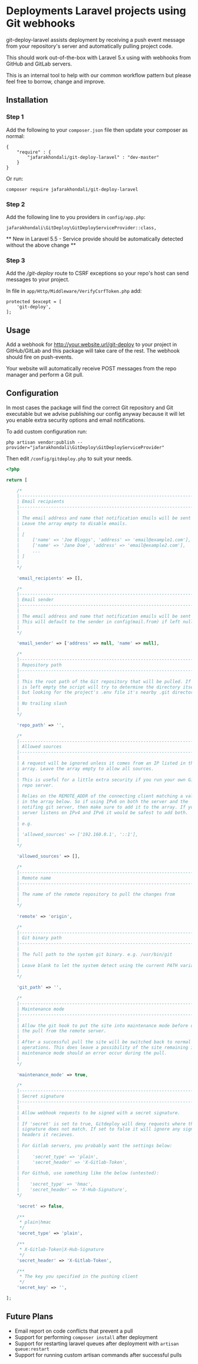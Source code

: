 # Deployments Laravel projects using Git webhooks

git-deploy-laravel assists deployment by receiving a push event message from your repository's server and automatically pulling project code.

This should work out-of-the-box with Laravel 5.x using with webhooks from GitHub and GitLab servers.

This is an internal tool to help with our common workflow pattern but please feel free to borrow, change and improve.

## Installation


### Step 1

Add the following to your `composer.json` file then update your composer as normal:

    {
        "require" : {
            "jafarakhondali/git-deploy-laravel" : "dev-master"
        }
    }

Or run:

    composer require jafarakhondali/git-deploy-laravel

### Step 2

Add the following line to you providers in `config/app.php`:

    jafarakhondali\GitDeploy\GitDeployServiceProvider::class,
    
** New in Laravel 5.5 - Service provide should be automatically detected without the above change **

### Step 3

Add the _/git-deploy_ route to CSRF exceptions so your repo's host can send messages to your project.


In file in `app/Http/Middleware/VerifyCsrfToken.php` add:

    protected $except = [
        'git-deploy',
    ];

## Usage

Add a webhook for http://your.website.url/git-deploy to your project in GitHub/GitLab and this package will take care of the rest. The webhook should fire on push-events.

Your website will automatically receive POST messages from the repo manager and perform a Git pull.

## Configuration

In most cases the package will find the correct Git repository and Git executable but we advise publishing our config anyway because it will let you enable extra security options and email notifications.

To add custom configuration run:

    php artisan vendor:publish --provider="jafarakhondali\GitDeploy\GitDeployServiceProvider"

Then edit `/config/gitdeploy.php` to suit your needs.

```php
<?php

return [

    /*
    |--------------------------------------------------------------------------
    | Email recipients
    |--------------------------------------------------------------------------
    |
    | The email address and name that notification emails will be sent to.
    | Leave the array empty to disable emails.
    |
    | [
    |     ['name' => 'Joe Bloggs', 'address' => 'email@example1.com'],
    |     ['name' => 'Jane Doe', 'address' => 'email@example2.com'],
    |     ...
    | ]
    |
    */

    'email_recipients' => [],

    /*
    |--------------------------------------------------------------------------
    | Email sender
    |--------------------------------------------------------------------------
    |
    | The email address and name that notification emails will be sent from.
    | This will default to the sender in config(mail.from) if left null.
    |
    */

    'email_sender' => ['address' => null, 'name' => null],

    /*
    |--------------------------------------------------------------------------
    | Repository path
    |--------------------------------------------------------------------------
    |
    | This the root path of the Git repository that will be pulled. If this
    | is left empty the script will try to determine the directory itself
    | but looking for the project's .env file it's nearby .git directory.
    |
    | No trailing slash
    |
    */

    'repo_path' => '',

    /*
    |--------------------------------------------------------------------------
    | Allowed sources
    |--------------------------------------------------------------------------
    |
    | A request will be ignored unless it comes from an IP listed in this
    | array. Leave the array empty to allow all sources.
    |
    | This is useful for a little extra security if you run your own Git
    | repo server.
    |
    | Relies on the REMOTE_ADDR of the connecting client matching a value
    | in the array below. So if using IPv6 on both the server and the
    | notifing git server, then make sure to add it to the array. If your git
    | server listens on IPv4 and IPv6 it would be safest to add both.
    |
    | e.g.
    | 
    | 'allowed_sources' => ['192.160.0.1', '::1'], 
    |
    */

    'allowed_sources' => [],

    /*
    |--------------------------------------------------------------------------
    | Remote name
    |--------------------------------------------------------------------------
    |
    | The name of the remote repository to pull the changes from
    |
    */
    
    'remote' => 'origin',

    /*
    |--------------------------------------------------------------------------
    | Git binary path
    |--------------------------------------------------------------------------
    |
    | The full path to the system git binary. e.g. /usr/bin/git
    |
    | Leave blank to let the system detect using the current PATH variable
    |
    */
    
    'git_path' => '',

    /*
    |--------------------------------------------------------------------------
    | Maintenance mode
    |--------------------------------------------------------------------------
    |
    | Allow the git hook to put the site into maintenance mode before doing
    | the pull from the remote server.
    |
    | After a successful pull the site will be switched back to normal
    | operations. This does leave a possibility of the site remaining in
    | maintenance mode should an error occur during the pull.
    |
    */

    'maintenance_mode' => true,

    /*
    |--------------------------------------------------------------------------
    | Secret signature
    |--------------------------------------------------------------------------
    |
    | Allow webhook requests to be signed with a secret signature.
    |
    | If 'secret' is set to true, Gitdeploy will deny requests where the
    | signature does not match. If set to false it will ignore any signature
    | headers it recieves.
    | 
    | For Gitlab servers, you probably want the settings below:
    | 
    |     'secret_type' => 'plain',
    |     'secret_header' => 'X-Gitlab-Token',
    |
    | For Github, use something like the below (untested):
    |
    |    'secret_type' => 'hmac',
    |    'secret_header' => 'X-Hub-Signature',
    */
   
    'secret' => false,

    /**
     * plain|hmac
     */
    'secret_type' => 'plain',

    /**
     * X-Gitlab-Token|X-Hub-Signature
     */
    'secret_header' => 'X-Gitlab-Token',

    /**
     * The key you specified in the pushing client
     */
    'secret_key' => '',

];

```

## Future Plans

* Email report on code conflicts that prevent a pull
* Support for performing `composer install` after deployment
* Support for restarting laravel queues after deployment with `artisan queue:restart`
* Support for running custom artisan commands after successful pulls
